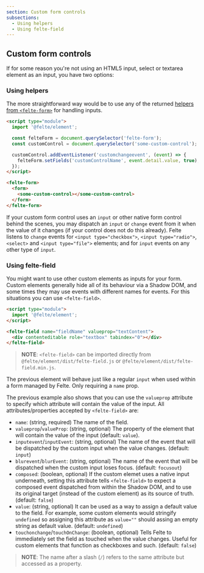 ```yaml
---
section: Custom form controls
subsections:
  - Using helpers
  - Using felte-field
---
```


## Custom form controls

If for some reason you're not using an HTML5 input, select or textarea element as an input, you have two options:

### Using helpers

The more straightforward way would be to use any of the returned [helpers from `<felte-form>`](/docs/element/helper-functions) for handling inputs.

```html
<script type="module">
  import '@felte/element';

  const felteForm = document.querySelector('felte-form');
  const customControl = document.querySelector('some-custom-control');

  customControl.addEventListener('customchangeevent', (event) => {
    felteForm.setFields('customControlName', event.detail.value, true);
  });
</script>

<felte-form>
  <form>
    <some-custom-control></some-custom-control>
  </form>
</felte-form>
```

If your custom form control uses an `input` or other native form control behind the scenes, you may dispatch an `input` or `change` event from it when the value of it changes (if your control does not do this already). Felte listens to `change` events for `<input type="checkbox">`, `<input type="radio">`, `<select>` and `<input type="file">` elements; and for `input` events on any other type of `input`.

### Using felte-field

You might want to use other custom elements as inputs for your form. Custom elements generally hide all of its behaviour via a Shadow DOM, and some times they may use events with different names for events. For this situations you can use `<felte-field>`.

```html
<script type="module">
  import '@felte/element';
</script>

<felte-field name="fieldName" valueprop="textContent">
  <div contenteditable role="textbox" tabindex="0"></div>
</felte-field>
```

> **NOTE**: `<felte-field>` can be imported directly from `@felte/element/dist/felte-field.js` or `@felte/element/dist/felte-field.min.js`.

The previous element will behave just like a regular `input` when used within a form managed by Felte. Only requiring a `name` prop.

The previous example also shows that you can use the `valueprop` attribute to specify which attribute will contain the value of the input. All attributes/properties accepted by `<felte-field>` are:

- `name`: (string, required) The name of the field.
- `valueprop`/`valueProp`: (string, optional) The property of the element that will contain the value of the input (default: `value`).
- `inputevent`/`inputEvent`: (string, optional) The name of the event that will be dispatched by the custom input when the value changes. (default: `input`)
- `blurevent`/`blurEvent`: (string, optional) The name of the event that will be dispatched when the custom input loses focus. (default: `focusout`)
- `composed`: (boolean, optional) If the custom elemet uses a native input underneath, setting this attribute tells `<felte-field>` to expect a composed event dispatched from within the Shadow DOM, and to use its original target (instead of the custom element) as its source of truth. (default: `false`)
- `value`: (string, optional) It can be used as a way to assign a default value to the field. For example, some custom elements would stringify `undefined` so assigning this attribute as `value=""` should assing an empty string as default value. (default: `undefined`)
- `touchonchange`/`touchOnChange`: (boolean, optional) Tells Felte to immediately set the field as touched when the value changes. Useful for custom elements that function as checkboxes and such. (default: `false`)

> **NOTE**: The name after a slash (`/`) refers to the same attribute but accessed as a property.
